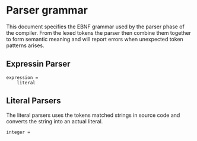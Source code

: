 # Parser grammar 
This document specifies the EBNF grammar used by the parser phase of
the compiler. From the lexed tokens the parser then combine them
together to form semantic meaning and will report errors when
unexpected token patterns arises.


## Expressin Parser
```EBNF
expression =
    literal
```

## Literal Parsers
The literal parsers uses the tokens matched strings in source
code and converts the string into an actual literal.
```EBNF
integer = 
    
```
